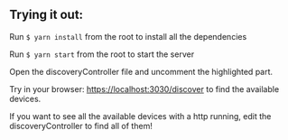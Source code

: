 ## Trying it out:

Run `$ yarn install` from the root to install all the dependencies

Run `$ yarn start` from the root to start the server

Open the discoveryController file and uncomment the highlighted part.

Try in your browser: [https://localhost:3030/discover](https://localhost:3030/discover) to find the available devices.

If you want to see all the available devices with a http running, edit the discoveryController to find all of them!
